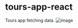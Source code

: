 # tours-app-react
Tours app fetching data.
![image](https://user-images.githubusercontent.com/42185328/114299764-c0464e80-9ac5-11eb-8a62-72f9298bd067.png)

